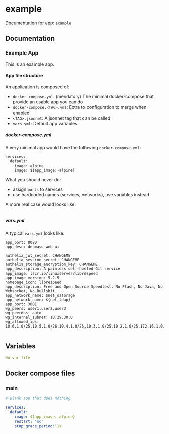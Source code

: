 
# example

Documentation for app: `example`

## Documentation

### Example App

This is an example app.

#### App file structure

An application is composed of:

* `docker-compose.yml`: (mendatory) The minimal docker-compose that provide an usable app you can do
* `docker-compose.<TAG>.yml`: Extra to configuration to merge when enabled
* `<TAG>.jsonnet`: A jsonnet tag that can be called
* `vars.yml`: Default app variables

##### docker-compose.yml

A very minimal app would have the following `docker-compose.yml`:

```
services:
  default:
    image: alpine
    image: ${app_image:-alpine}
```

What you should never do:

* assign `ports` to services
* use hardcoded names (services, networks), use variables instead


A more real case would looks like:

```
```

##### vars.yml

A typical `vars.yml` looks like:

```
app_port: 8080
app_desc: dnsmasq web ui

authelia_jwt_secret: CHANGEME
authelia_session_secret: CHANGEME
authelia_storage_encryption_key: CHANGEME
app_description: A painless self-hosted Git service
app_image: lscr.io/linuxserver/librespeed
app_image_version: 5.2.5
homepage_icon: librespeed
app_description: Free and Open Source Speedtest. No Flash, No Java, No Websocket, No Bullshit
app_network_name: $net_ostorage
app_network_name: ${net_ldap}
app_port: 3001
wg_peers: user1,user2,user3
wg_peerdns: auto
wg_internal_subnet: 10.29.30.0
wg_allowed_ips: 10.6.1.0/25,10.5.1.0/26,10.4.1.0/25,10.3.1.0/25,10.2.1.0/25,172.16.1.0/25


```



## Variables

``` yaml title="vars.yml"
No var file
```

## Docker compose files





### main


``` yaml title="docker-compose.yml"
# Blank app that does nothing

services:
  default:
    image: ${app_image:-alpine}
    restart: "no"
    stop_grace_period: 1s

```


